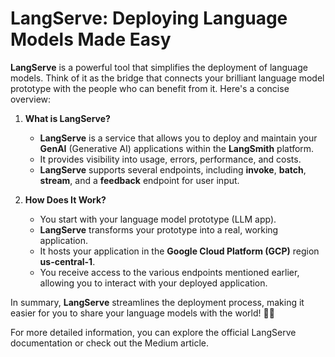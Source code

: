# LangServe: Deploying Language Models Made Easy

**LangServe** is a powerful tool that simplifies the deployment of language models. Think of it as the bridge that connects your brilliant language model prototype with the people who can benefit from it. Here's a concise overview:

1. **What is LangServe?**
   - **LangServe** is a service that allows you to deploy and maintain your **GenAI** (Generative AI) applications within the **LangSmith** platform.
   - It provides visibility into usage, errors, performance, and costs.
   - **LangServe** supports several endpoints, including **invoke**, **batch**, **stream**, and a **feedback** endpoint for user input.

2. **How Does It Work?**
   - You start with your language model prototype (LLM app).
   - **LangServe** transforms your prototype into a real, working application.
   - It hosts your application in the **Google Cloud Platform (GCP)** region **us-central-1**.
   - You receive access to the various endpoints mentioned earlier, allowing you to interact with your deployed application.

In summary, **LangServe** streamlines the deployment process, making it easier for you to share your language models with the world! 🚀🌐

For more detailed information, you can explore the official LangServe documentation or check out the Medium article.
